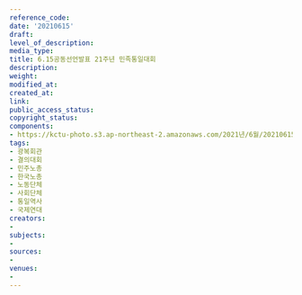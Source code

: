 ```yaml
---
reference_code: 
date: '20210615'
draft: 
level_of_description: 
media_type: 
title: 6.15공동선언발표 21주년 민족통일대회
description: 
weight: 
modified_at: 
created_at: 
link: 
public_access_status: 
copyright_status: 
components:
- https://kctu-photo.s3.ap-northeast-2.amazonaws.com/2021년/6월/20210615-6.15공동선언발표+21주년+민족통일대회_광복회관_결의대회_민주노총_한국노총_노동단체_사회단체_통일역사_국제연대/_5D40182.jpg
tags:
- 광복회관
- 결의대회
- 민주노총
- 한국노총
- 노동단체
- 사회단체
- 통일역사
- 국제연대
creators:
- 
subjects:
- 
sources:
- 
venues:
- 
---
```

